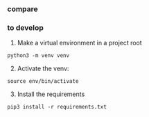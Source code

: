 ### compare


### to develop
1) Make a virtual environment in a project root
```shell
python3 -m venv venv
```

2) Activate the venv:
```shell
source env/bin/activate
```

3) Install the requirements
```shell
pip3 install -r requirements.txt
```
